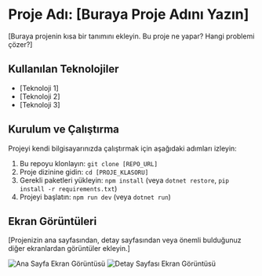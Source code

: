# Proje Adı: [Buraya Proje Adını Yazın]

[Buraya projenin kısa bir tanımını ekleyin. Bu proje ne yapar? Hangi problemi çözer?]

## Kullanılan Teknolojiler
* [Teknoloji 1]
* [Teknoloji 2]
* [Teknoloji 3]

## Kurulum ve Çalıştırma
Projeyi kendi bilgisayarınızda çalıştırmak için aşağıdaki adımları izleyin:

1.  Bu repoyu klonlayın: `git clone [REPO_URL]`
2.  Proje dizinine gidin: `cd [PROJE_KLASORU]`
3.  Gerekli paketleri yükleyin: `npm install` (veya `dotnet restore`, `pip install -r requirements.txt`)
4.  Projeyi başlatın: `npm run dev` (veya `dotnet run`)

## Ekran Görüntüleri

[Projenizin ana sayfasından, detay sayfasından veya önemli bulduğunuz diğer ekranlardan görüntüler ekleyin.]

![Ana Sayfa Ekran Görüntüsü](link_veya_dosya_yolu)
![Detay Sayfası Ekran Görüntüsü](link_veya_dosya_yolu)